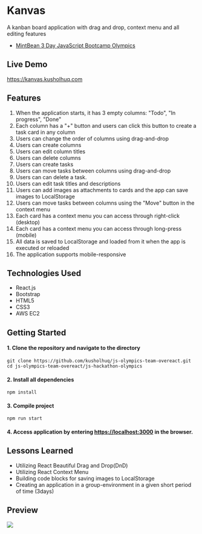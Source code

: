 # Kanvas
A kanban board application with drag and drop, context menu and all editing features
* [MintBean 3 Day JavaScript Bootcamp Olympics](https://sites.google.com/mintbean.io/javascriptbootcampolympics/home)

## Live Demo
https://kanvas.kusholhuq.com

## Features
1. When the application starts, it has 3 empty columns: "Todo", "In progress", "Done"
2. Each column has a "+" button and users can click this button to create a task card in any column
3. Users can change the order of columns using drag-and-drop
4. Users can create columns
5. Users can edit column titles
6. Users can delete columns
7. Users can create tasks
8. Users can move tasks between columns using drag-and-drop
9. Users can can delete a task.
10. Users can edit task titles and descriptions
11. Users can add images as attachments to cards and the app can save images to LocalStorage
12. Users can move tasks between columns using the "Move" button in the context menu
13. Each card has a context menu you can access through right-click (desktop)
14. Each card has a context menu you can access through long-press (mobile)
15. All data is saved to LocalStorage and loaded from it when the app is executed or reloaded
16. The application supports mobile-responsive

## Technologies Used
* React.js
* Bootstrap
* HTML5
* CSS3
* AWS EC2

## Getting Started
#### 1. Clone the repository and navigate to the directory
```shell
git clone https://github.com/kusholhuq/js-olympics-team-overeact.git
cd js-olympics-team-overeact/js-hackathon-olympics
```

#### 2. Install all dependencies
```shell
npm install
```

#### 3. Compile project
```shell
npm run start
```

#### 4. Access application by entering [https://localhost:3000](https://localhost:3000) in the browser.

## Lessons Learned
* Utilizing React Beautiful Drag and Drop(DnD)
* Utilizing React Context Menu
* Building code blocks for saving images to LocalStorage
* Creating an application in a group-environment in a given short period of time (3days)

## Preview

<img src="js-hackathon-olympics/src/images/demosmaller.gif">
